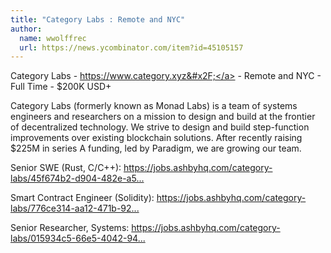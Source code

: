 ```yaml
---
title: "Category Labs : Remote and NYC"
author:
  name: wwolffrec
  url: https://news.ycombinator.com/item?id=45105157
---
```

Category Labs - <a href="https:&#x2F;&#x2F;www.category.xyz&#x2F;" rel="nofollow">https:&#x2F;&#x2F;www.category.xyz&#x2F;</a> - Remote and NYC - Full Time - $200K USD+

Category Labs (formerly known as Monad Labs) is a team of systems engineers and researchers on a mission to design and build at the frontier of decentralized technology. We strive to design and build step-function improvements over existing blockchain solutions. After recently raising $225M in series A funding, led by Paradigm, we are growing our team.

Senior SWE (Rust, C&#x2F;C++): <a href="https:&#x2F;&#x2F;jobs.ashbyhq.com&#x2F;category-labs&#x2F;45f674b2-d904-482e-a5e6-ece40b972e5a" rel="nofollow">https:&#x2F;&#x2F;jobs.ashbyhq.com&#x2F;category-labs&#x2F;45f674b2-d904-482e-a5...</a>

Smart Contract Engineer (Solidity): <a href="https:&#x2F;&#x2F;jobs.ashbyhq.com&#x2F;category-labs&#x2F;776ce314-aa12-471b-921a-98e93d3a8584" rel="nofollow">https:&#x2F;&#x2F;jobs.ashbyhq.com&#x2F;category-labs&#x2F;776ce314-aa12-471b-92...</a>

Senior Researcher, Systems: <a href="https:&#x2F;&#x2F;jobs.ashbyhq.com&#x2F;category-labs&#x2F;015934c5-66e5-4042-94bb-aae0502cfea2" rel="nofollow">https:&#x2F;&#x2F;jobs.ashbyhq.com&#x2F;category-labs&#x2F;015934c5-66e5-4042-94...</a>
<JobApplication />
